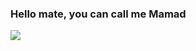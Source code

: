 ### Hello mate, you can call me Mamad

<!--
**MrAghaei/MrAghaei** is a ✨ _special_ ✨ repository because its `README.md` (this file) appears on your GitHub profile.

Here are some ideas to get you started:

- 🔭 I’m currently working on ...
- 🌱 I’m currently learning ...
- 👯 I’m looking to collaborate on ...
- 🤔 I’m looking for help with ...
- 💬 Ask me about ...
- 📫 How to reach me: ...
- 😄 Pronouns: ...
- ⚡ Fun fact: ...
-->
<a href="https://www.instagram.com/mammad.aghaei/?igsh=MWJxejFqcW1yNGFqYw%3D%3D">
    <img src="https://img.shields.io/badge/Instagram-E4405F?style=for-the-badge&logo=instagram&logoColor=white" />
</a>
<!-- <a href="https://app.daily.dev/mamadaghaei"><img src="https://github.com/MrAghaei/MrAghaei/blob/main/devcard.svg" width="300" alt="Mamad Aghaei's Dev Card"/></a> -->

